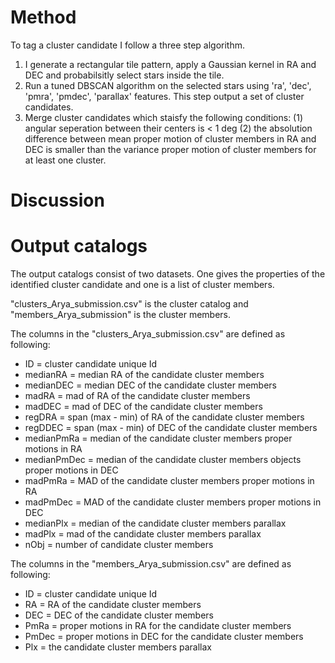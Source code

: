 # Method

To tag a cluster candidate I follow a three step algorithm. 

1. I generate a rectangular tile pattern, apply a Gaussian kernel in RA and DEC and probabilsitly select stars inside the tile.
2. Run a tuned DBSCAN algorithm on the selected stars using 'ra', 'dec', 'pmra', 'pmdec', 'parallax' features. This step output a set of cluster candidates.
3. Merge cluster candidates which staisfy the following conditions: (1) angular seperation between their centers is < 1 deg (2) the absolution difference between mean proper motion of cluster members in RA and DEC is smaller than 
the variance proper motion of cluster members for at least one cluster.


# Discussion




# Output catalogs

The output catalogs consist of two datasets. One gives the properties of the identified cluster candidate and one is a list of cluster members.

"clusters_Arya_submission.csv" is the cluster catalog and "members_Arya_submission" is the cluster members.

The columns in the "clusters_Arya_submission.csv" are defined as following:

- ID           = cluster candidate unique Id
- medianRA     = median RA of the candidate cluster members
- medianDEC    = median DEC of the candidate cluster members
- madRA        = mad of RA of the candidate cluster members
- madDEC       = mad of DEC of the candidate cluster members
- regDRA       = span (max - min) of RA of the candidate cluster members
- regDDEC      = span (max - min) of DEC of the candidate cluster members
- medianPmRa   = median of the candidate cluster members proper motions in RA
- medianPmDec  = median of the candidate cluster members objects proper motions in DEC
- madPmRa      = MAD of the candidate cluster members proper motions in RA
- madPmDec     = MAD of the candidate cluster members proper motions in DEC
- medianPlx    = median of the candidate cluster members parallax
- madPlx       = mad of the candidate cluster members parallax
- nObj         = number of candidate cluster members


The columns in the "members_Arya_submission.csv" are defined as following:

- ID = cluster candidate unique Id
- RA = RA of the candidate cluster members
- DEC =  DEC of the candidate cluster members
- PmRa = proper motions in RA for the candidate cluster members
- PmDec = proper motions in DEC for the candidate cluster members
- Plx = the candidate cluster members parallax

